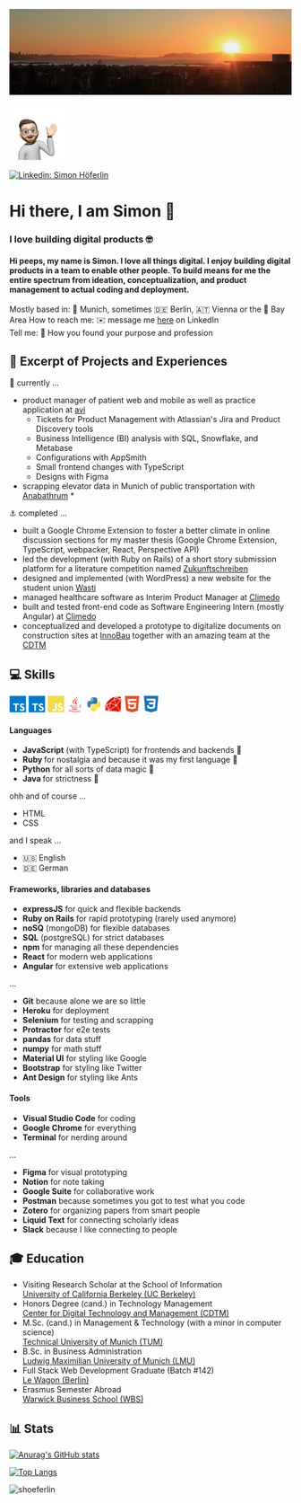 <!-- GITHUB PAGE SIMON HÖFERLIN -->

<!-- Link to use devicons -->
<link href='//cdn.jsdelivr.net/npm/devicons@1.8.0/css/devicons.min.css' rel='stylesheet'>

<!-- Cover picture showing the view on the Bay Area from Berkeley with San Francisco to the left and the Golden Gate Bridge to the right -->
[![MasterHead](./assets/cover.jpeg)](https://github.com/shoeferlin)

<!-- Memojy -->
<div>
  <img src="./assets/memoji.png" width="100"/>
</div>

<!-- Tag to LinkedIn -->
[![Linkedin: Simon Höferlin](https://img.shields.io/badge/hoeferlin-blue?style=flat-square&logo=Linkedin&logoColor=white&link=https://www.linkedin.com/in/hoeferlin/)](https://www.linkedin.com/in/hoeferlin/)

<!-- Introduction -->
# Hi there, I am Simon 👋

### I love building digital products 🤓

#### Hi peeps, my name is Simon. I love all things digital. I enjoy building digital products in a team to enable other people. To build means for me the entire spectrum from ideation, conceptualization, and product management to actual coding and deployment.


Mostly based in: 🥨 Munich, sometimes 🇩🇪 Berlin, 🇦🇹 Vienna or the 🌉 Bay Area<be>
How to reach me: ✉️ message me [here](https://www.linkedin.com/in/hoeferlin/) on LinkedIn<br>
Tell me: 🌟 How you found your purpose and profession<br>


## 🚀 Excerpt of Projects and Experiences

📌 currently ...<br>
* product manager of patient web and mobile as well as practice application at [avi](https://www.avimedical.com/)
  * Tickets for Product Management with Atlassian's Jira and Product Discovery tools
  * Business Intelligence (BI) analysis with SQL, Snowflake, and Metabase
  * Configurations with AppSmith
  * Small frontend changes with TypeScript
  * Designs with Figma
* scrapping elevator data in Munich of public transportation with [Anabathrum](https://anabathrum.vercel.app/)
  * 


⚓️ completed ...<br>
* built a Google Chrome Extension to foster a better climate in online discussion sections for my master thesis (Google Chrome Extension, TypeScript, webpacker, React, Perspective API)
* led the development (with Ruby on Rails) of a short story submission platform for a literature competition named [Zukunftschreiben](https://www.zukunftschreiben.org)
* designed and implemented (with WordPress) a new website for the student union [Wasti](https://www.wasti-lmu.de)
* managed healthcare software as Interim Product Manager at [Climedo](https://www.climedo.de)
* built and tested front-end code as Software Engineering Intern (mostly Angular) at [Climedo](https://www.climedo.de)
* conceptualized and developed a prototype to digitalize documents on construction sites at [InnoBau](https://www.innovations-management-bau.de/) together with an amazing team at the [CDTM](https://www.cdtm.de)


## 💻 Skills

<p>
  <img src="https://github.com/devicons/devicon/blob/master/icons/typescript/typescript-original.svg" title="SQL" alt="SQL" width="30" height="30"/>
  <img src="https://github.com/devicons/devicon/blob/master/icons/typescript/typescript-original.svg" title="TypeScript" alt="TypeScript" width="30" height="30"/>
  <img src="https://github.com/devicons/devicon/blob/master/icons/javascript/javascript-plain.svg" title="JavaScript" alt="JavaScript" width="30" height="30"/>
  <img src="https://github.com/devicons/devicon/blob/master/icons/java/java-plain.svg" title="Java" alt="Java" width="30" height="30"/>
  <img src="https://github.com/devicons/devicon/blob/master/icons/python/python-original.svg" title="Python" alt="Python" width="30" height="30"/>
  <img src="https://github.com/devicons/devicon/blob/master/icons/ruby/ruby-plain.svg" title="Ruby" alt="Ruby" width="30" height="30"/>
  <img src="https://github.com/devicons/devicon/blob/master/icons/html5/html5-plain.svg" title="HTML" alt="HTML" width="30" height="30"/>
  <img src="https://github.com/devicons/devicon/blob/master/icons/css3/css3-plain.svg" title="CSS" alt="CSS" width="30" height="30"/>
</p>

#### Languages

* <i class="devicons devicons-javascript"></i><b> JavaScript</b> (with TypeScript) for frontends and backends 🦄
* <i class="devicons devicons-ruby_rough"></i><b> Ruby </b> for nostalgia and because it was my first language 🍼
* <i class="devicons devicons-python"></i><b> Python</b> for all sorts of data magic 🐍
* <i class="devicons devicons-java"></i><b> Java </b> for strictness 💾

ohh and of course ...
* <i class="devicons devicons-html5"></i> HTML
* <i class="devicons devicons-css3"></i> CSS

and I speak ... 
* 🇺🇸 English 
* 🇩🇪 German 

#### Frameworks, libraries and databases
* <i class="devicons devicons-javascript"></i><b> expressJS</b> for quick and flexible backends
* <i class="devicons devicons-javascript"></i><b> Ruby on Rails</b> for rapid prototyping (rarely used anymore)
* <i class="devicons devicons-mongodb"></i><b> noSQ</b> (mongoDB) for flexible databases
* <i class="devicons devicons-postgresql"></i><b> SQL</b> (postgreSQL) for strict databases
* <i class="devicons devicons-npm"></i><b> npm</b> for managing all these dependencies
* <i class="devicons devicons-react"></i><b> React</b> for modern web applications
* <i class="devicons devicons-angular"></i><b> Angular</b> for extensive web applications

 ...
* <b>Git</b> because alone we are so little
* <b>Heroku</b> for deployment
* <b>Selenium</b> for testing and scrapping
* <b>Protractor</b> for e2e tests
* <b>pandas</b> for data stuff
* <b>numpy</b> for math stuff
* <b>Material UI</b> for styling like Google
* <b>Bootstrap</b> for styling like Twitter
* <b>Ant Design</b> for styling like Ants


#### Tools
* <i class="devicons devicons-visualstudio"></i><b> Visual Studio Code</b> for coding
* <i class="devicons devicons-chrome"></i><b> Google Chrome</b> for everything
* <i class="devicons devicons-terminal"></i><b> Terminal</b> for nerding around

...
* <b>Figma</b> for visual prototyping
* <b>Notion</b> for note taking
* <b>Google Suite</b> for collaborative work
* <b>Postman</b> because sometimes you got to test what you code
* <b>Zotero</b> for organizing papers from smart people
* <b>Liquid Text</b> for connecting scholarly ideas
* <b>Slack</b> because I like connecting to people

## 🎓 Education
* Visiting Research Scholar at the School of Information<br>[University of California Berkeley (UC Berkeley)](https://www.ischool.berkeley.edu/)
* Honors Degree (cand.) in Technology Management<br>[Center for Digital Technology and Management (CDTM)](https://www.cdtm.de)
* M.Sc. (cand.) in Management & Technology (with a minor in computer science)<br>[Technical University of Munich (TUM)](https://wi.tum.de)
* B.Sc. in Business Administration<br>[Ludwig Maximilian University of Munich (LMU)](https://www.lmu.de)
* Full Stack Web Development Graduate (Batch #142)<br>[Le Wagon (Berlin)](https://www.lewagon.com/)
* Erasmus Semester Abroad <br>[Warwick Business School (WBS)](https://www.wbs.ac.uk/)

<!-- 
#### 👨🏻‍🎓 Learned ...

* how to **build front-ends with React** in [Front-End Web Architecture](https://www.ischool.berkeley.edu/courses/info/253a) #UCB
* how to **build the right product** in [Lean/Agile Product Management](https://www.ischool.berkeley.edu/courses/info/290m/lapm) #UCB
* how to **build a beautiful product** in [Product Design Studio](https://www.ischool.berkeley.edu/courses/info/290/pds) #UCB
* how to **write efficient code** and how O(2<sup>n</sup>) screws your runtime in [Introduction to Programming and Computation](https://www.ischool.berkeley.edu/courses/info/206a) (using Python) #UCB
* how to **tinker with data** in [Introduction to Data Strucures and Analytics](https://www.ischool.berkeley.edu/courses/info/206b) (using Python) #UCB
* how to **organize code**, how to use **design patterns** and what **object-oriented programming** really means in  ["Introduction to Software Engineering"]() (with Java) #EIST #TUM
* how to **really code** and how to **never give up** in [Basic Course Programming]() (using Java) #PGDP #TUM
* how to **code in theory** in [Introduction to Informatics]() (using Java) #EIDI #TUM
* how to **manage information** in [Information Management]() #EIM #TUM
* how to **use databases** and what happends under the hood [Introduction to Databases]() #GDB #TUM
* how to **get started** through [Le Wagon's Full Stack Coding Bootcamp](https://www.lewagon.com)
-->

## 📊 Stats
[![Anurag's GitHub stats](https://github-readme-stats.vercel.app/api?username=shoeferlin&theme=dracula&show_icons=true&count_private=true)](https://github.com/shoeferlin/github-readme-stats)


<!-- Card showing top most used languages --->
[![Top Langs](https://github-readme-stats.vercel.app/api/top-langs/?username=shoeferlin&layout=compact)](https://github.com/shoeferlin/github-readme-stats)


<!-- Tag counting profile visits -->
<p align="left"> <img src="https://komarev.com/ghpvc/?username=shoeferlin&color=brightgreen" alt="shoeferlin" /> </p>

<!-- 
Some inspiration from Github
**shoeferlin/shoeferlin** is a ✨ _special_ ✨ repository because its `README.md` (this file) appears on your GitHub profile.

Here are some ideas to get you started:

- 🔭 I’m currently working on ...
- 🌱 I’m currently learning ...
- 👯 I’m looking to collaborate on ...
- 🤔 I’m looking for help with ...
- 💬 Ask me about ...
- 📫 How to reach me: ...
- 😄 Pronouns: ...
- ⚡ Fun fact: ...
-->
